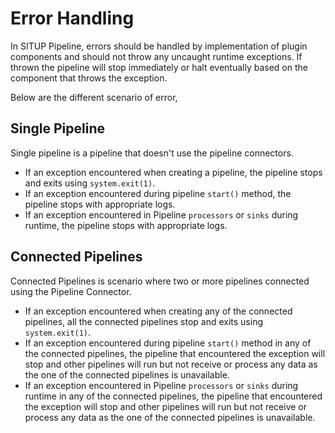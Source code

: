 # Error Handling

In SITUP Pipeline, errors should be handled by implementation of plugin components and should not throw any uncaught runtime exceptions. If thrown the pipeline will stop immediately or halt eventually based on the component that throws the exception.

Below are the different scenario of error,

## Single Pipeline
Single pipeline is a pipeline that doesn't use the pipeline connectors.

* If an exception encountered when creating a pipeline, the pipeline stops and exits using `system.exit(1)`. 
* If an exception encountered during pipeline `start()` method, the pipeline stops with appropriate logs. 
* If an exception encountered in Pipeline `processors` or `sinks` during runtime, the pipeline stops with appropriate logs.

## Connected Pipelines

Connected Pipelines is scenario where two or more pipelines connected using the Pipeline Connector.


* If an exception encountered when creating any of the connected pipelines, all the connected pipelines stop and exits using `system.exit(1)`. 
* If an exception encountered during pipeline `start()` method in any of the connected pipelines, the pipeline that encountered the exception will stop and other pipelines will run but not receive or process any data as the one of the connected pipelines is unavailable.
* If an exception encountered in Pipeline `processors` or `sinks` during runtime in any of the connected pipelines, the pipeline that encountered the exception will stop and other pipelines will run but not receive or process any data as the one of the connected pipelines is unavailable.

